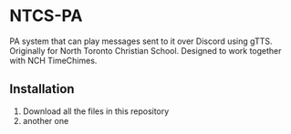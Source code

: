 # NTCS-PA
PA system that can play messages sent to it over Discord using gTTS. Originally for North Toronto Christian School. Designed to work together with NCH TimeChimes.
## Installation  
1. Download all the files in this repository
1. another one

